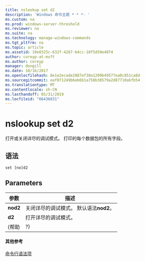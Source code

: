 ```yaml
---
title: nslookup set d2
description: 'Windows 命令主题 * * *- '
ms.custom: na
ms.prod: windows-server-threshold
ms.reviewer: na
ms.suite: na
ms.technology: manage-windows-commands
ms.tgt_pltfrm: na
ms.topic: article
ms.assetid: 19e8325c-632f-4287-b4cc-10f5d59e4074
author: coreyp-at-msft
ms.author: coreyp
manager: dongill
ms.date: 10/16/2017
ms.openlocfilehash: 8e1e2ecade2887ef38a1209b49577ea0c851ca8d
ms.sourcegitcommit: eaf071249b6eb6b1a758b38579a2d87710abfb54
ms.translationtype: MT
ms.contentlocale: zh-CN
ms.lasthandoff: 05/31/2019
ms.locfileid: "66436831"
---
```

# <a name="nslookup-set-d2"></a>nslookup set d2



打开或关闭详尽的调试模式。 打印的每个数据包的所有字段。

## <a name="syntax"></a>语法

```
set [no]d2
```

## <a name="parameters"></a>Parameters

| 参数 |                             描述                              |
|-----------|----------------------------------------------------------------------|
| **nod2**  | 关闭详尽的调试模式。 默认语法**nod2**。 |
|  **d2**   |                 打开详尽的调试模式。                  |
|   {帮助   |                                  ?}                                  |

#### <a name="additional-references"></a>其他参考

[命令行语法项](command-line-syntax-key.md)